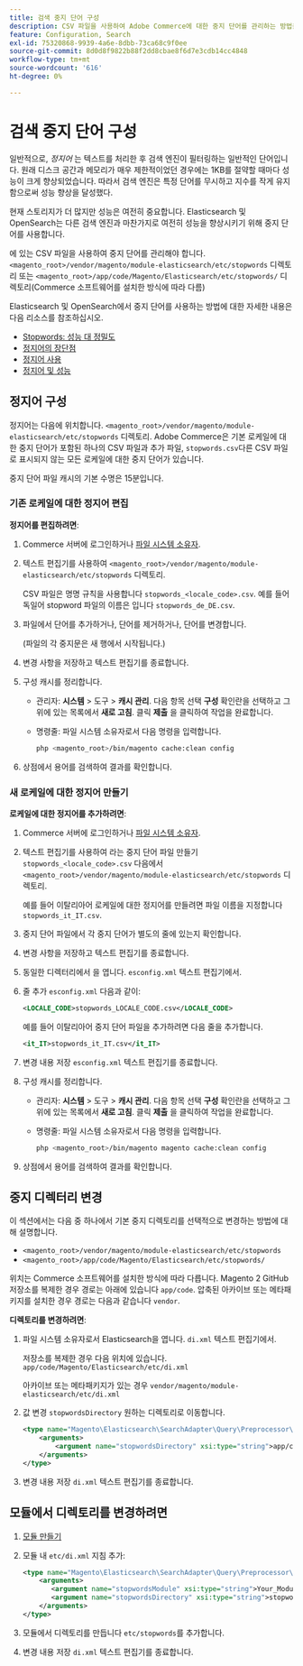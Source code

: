```yaml
---
title: 검색 중지 단어 구성
description: CSV 파일을 사용하여 Adobe Commerce에 대한 중지 단어를 관리하는 방법을 알아봅니다.
feature: Configuration, Search
exl-id: 75320868-9939-4a6e-8dbb-73ca68c9f0ee
source-git-commit: 8d0d8f9822b88f2dd8cbae8f6d7e3cdb14cc4848
workflow-type: tm+mt
source-wordcount: '616'
ht-degree: 0%

---
```


# 검색 중지 단어 구성

일반적으로, _정지어_ 는 텍스트를 처리한 후 검색 엔진이 필터링하는 일반적인 단어입니다. 원래 디스크 공간과 메모리가 매우 제한적이었던 경우에는 1KB를 절약할 때마다 성능이 크게 향상되었습니다. 따라서 검색 엔진은 특정 단어를 무시하고 지수를 작게 유지함으로써 성능 향상을 달성했다.

현재 스토리지가 더 많지만 성능은 여전히 중요합니다. Elasticsearch 및 OpenSearch는 다른 검색 엔진과 마찬가지로 여전히 성능을 향상시키기 위해 중지 단어를 사용합니다.

에 있는 CSV 파일을 사용하여 중지 단어를 관리해야 합니다. `<magento_root>/vendor/magento/module-elasticsearch/etc/stopwords` 디렉토리 또는 `<magento_root>/app/code/Magento/Elasticsearch/etc/stopwords/` 디렉토리(Commerce 소프트웨어를 설치한 방식에 따라 다름)

Elasticsearch 및 OpenSearch에서 중지 단어를 사용하는 방법에 대한 자세한 내용은 다음 리소스를 참조하십시오.

- [Stopwords: 성능 대 정밀도](https://www.elastic.co/guide/en/elasticsearch/guide/current/stopwords.html)
- [정지어의 장단점](https://www.elastic.co/guide/en/elasticsearch/guide/current/pros-cons-stopwords.html)
- [정지어 사용](https://www.elastic.co/guide/en/elasticsearch/guide/current/using-stopwords.html)
- [정지어 및 성능](https://www.elastic.co/guide/en/elasticsearch/guide/current/stopwords-performance.html)

## 정지어 구성

정지어는 다음에 위치합니다. `<magento_root>/vendor/magento/module-elasticsearch/etc/stopwords` 디렉토리. Adobe Commerce은 기본 로케일에 대한 중지 단어가 포함된 하나의 CSV 파일과 추가 파일, `stopwords.csv`다른 CSV 파일로 표시되지 않는 모든 로케일에 대한 중지 단어가 있습니다.

중지 단어 파일 캐시의 기본 수명은 15분입니다.

### 기존 로케일에 대한 정지어 편집

**정지어를 편집하려면**:

1. Commerce 서버에 로그인하거나 [파일 시스템 소유자](../../installation/prerequisites/file-system/overview.md).
1. 텍스트 편집기를 사용하여 `<magento_root>/vendor/magento/module-elasticsearch/etc/stopwords` 디렉토리.

   CSV 파일은 명명 규칙을 사용합니다 `stopwords_<locale_code>.csv`. 예를 들어 독일어 stopword 파일의 이름은 입니다 `stopwords_de_DE.csv`.

1. 파일에서 단어를 추가하거나, 단어를 제거하거나, 단어를 변경합니다.

   (파일의 각 중지문은 새 행에서 시작됩니다.)

1. 변경 사항을 저장하고 텍스트 편집기를 종료합니다.
1. 구성 캐시를 정리합니다.

   - 관리자: **시스템** > 도구 > **캐시 관리**. 다음 항목 선택 **구성** 확인란을 선택하고 그 위에 있는 목록에서 **새로 고침**. 클릭 **제출** 을 클릭하여 작업을 완료합니다.

   - 명령줄: 파일 시스템 소유자로서 다음 명령을 입력합니다.

     ```bash
     php <magento_root>/bin/magento cache:clean config
     ```

1. 상점에서 용어를 검색하여 결과를 확인합니다.

### 새 로케일에 대한 정지어 만들기

**로케일에 대한 정지어를 추가하려면**:

1. Commerce 서버에 로그인하거나 [파일 시스템 소유자](../../installation/prerequisites/file-system/overview.md).

1. 텍스트 편집기를 사용하여 라는 중지 단어 파일 만들기 `stopwords_<locale_code>.csv` 다음에서 `<magento_root>/vendor/magento/module-elasticsearch/etc/stopwords` 디렉토리.

   예를 들어 이탈리아어 로케일에 대한 정지어를 만들려면 파일 이름을 지정합니다 `stopwords_it_IT.csv`.

1. 중지 단어 파일에서 각 중지 단어가 별도의 줄에 있는지 확인합니다.
1. 변경 사항을 저장하고 텍스트 편집기를 종료합니다.
1. 동일한 디렉터리에서 을 엽니다. `esconfig.xml` 텍스트 편집기에서.
1. 줄 추가 `esconfig.xml` 다음과 같이:

   ```xml
   <LOCALE_CODE>stopwords_LOCALE_CODE.csv</LOCALE_CODE>
   ```

   예를 들어 이탈리아어 중지 단어 파일을 추가하려면 다음 줄을 추가합니다.

   ```xml
   <it_IT>stopwords_it_IT.csv</it_IT>
   ```

1. 변경 내용 저장 `esconfig.xml` 텍스트 편집기를 종료합니다.
1. 구성 캐시를 정리합니다.

   - 관리자: **시스템** > 도구 > **캐시 관리**. 다음 항목 선택 **구성** 확인란을 선택하고 그 위에 있는 목록에서 **새로 고침**. 클릭 **제출** 을 클릭하여 작업을 완료합니다.

   - 명령줄: 파일 시스템 소유자로서 다음 명령을 입력합니다.

     ```bash
     php <magento_root>/bin/magento magento cache:clean config
     ```

1. 상점에서 용어를 검색하여 결과를 확인합니다.

## 중지 디렉터리 변경

이 섹션에서는 다음 중 하나에서 기본 중지 디렉토리를 선택적으로 변경하는 방법에 대해 설명합니다.

- `<magento_root>/vendor/magento/module-elasticsearch/etc/stopwords`
- `<magento_root>/app/code/Magento/Elasticsearch/etc/stopwords/`

위치는 Commerce 소프트웨어를 설치한 방식에 따라 다릅니다. Magento 2 GitHub 저장소를 복제한 경우 경로는 아래에 있습니다 `app/code`. 압축된 아카이브 또는 메타패키지를 설치한 경우 경로는 다음과 같습니다 `vendor`.

**디렉토리를 변경하려면**:

1. 파일 시스템 소유자로서 Elasticsearch을 엽니다. `di.xml` 텍스트 편집기에서.

   저장소를 복제한 경우 다음 위치에 있습니다. `app/code/Magento/Elasticsearch/etc/di.xml`

   아카이브 또는 메타패키지가 있는 경우 `vendor/magento/module-elasticsearch/etc/di.xml`

1. 값 변경 `stopwordsDirectory` 원하는 디렉토리로 이동합니다.

   ```xml
   <type name="Magento\Elasticsearch\SearchAdapter\Query\Preprocessor\Stopwords">
       <arguments>
           <argument name="stopwordsDirectory" xsi:type="string">app/code/Magento/Elasticsearch/etc/stopwords</argument>
       </arguments>
   </type>
   ```

1. 변경 내용 저장 `di.xml` 텍스트 편집기를 종료합니다.

## 모듈에서 디렉토리를 변경하려면

1. [모듈 만들기](https://developer.adobe.com/commerce/php/development/build/component-file-structure/)
1. 모듈 내 `etc/di.xml` 지침 추가:

   ```xml
   <type name="Magento\Elasticsearch\SearchAdapter\Query\Preprocessor\Stopwords">
       <arguments>
          <argument name="stopwordsModule" xsi:type="string">Your_Module</argument>
          <argument name="stopwordsDirectory" xsi:type="string">stopwords</argument>
       </arguments>
   </type>
   ```

1. 모듈에서 디렉토리를 만듭니다 `etc/stopwords`를 추가합니다.

1. 변경 내용 저장 `di.xml` 텍스트 편집기를 종료합니다.
